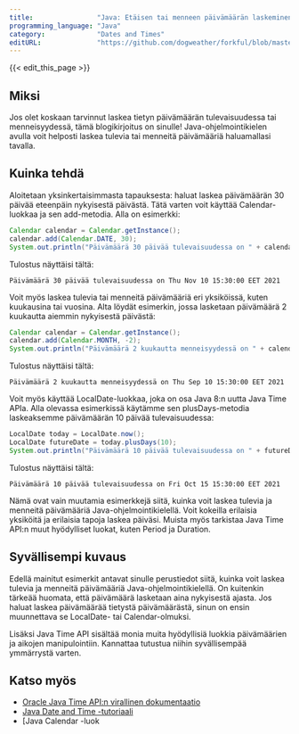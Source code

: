 ```yaml
---
title:                "Java: Etäisen tai menneen päivämäärän laskeminen tietokoneohjelmoinnissa"
programming_language: "Java"
category:             "Dates and Times"
editURL:              "https://github.com/dogweather/forkful/blob/master/content/fi/java/calculating-a-date-in-the-future-or-past.md"
---
```


{{< edit_this_page >}}

## Miksi

Jos olet koskaan tarvinnut laskea tietyn päivämäärän tulevaisuudessa tai menneisyydessä, tämä blogikirjoitus on sinulle! Java-ohjelmointikielen avulla voit helposti laskea tulevia tai menneitä päivämääriä haluamallasi tavalla.

## Kuinka tehdä

Aloitetaan yksinkertaisimmasta tapauksesta: haluat laskea päivämäärän 30 päivää eteenpäin nykyisestä päivästä. Tätä varten voit käyttää Calendar-luokkaa ja sen add-metodia. Alla on esimerkki:

```Java
Calendar calendar = Calendar.getInstance();
calendar.add(Calendar.DATE, 30);
System.out.println("Päivämäärä 30 päivää tulevaisuudessa on " + calendar.getTime());
```

Tulostus näyttäisi tältä:

```
Päivämäärä 30 päivää tulevaisuudessa on Thu Nov 10 15:30:00 EET 2021
```

Voit myös laskea tulevia tai menneitä päivämääriä eri yksiköissä, kuten kuukausina tai vuosina. Alta löydät esimerkin, jossa lasketaan päivämäärä 2 kuukautta aiemmin nykyisestä päivästä:

```Java
Calendar calendar = Calendar.getInstance();
calendar.add(Calendar.MONTH, -2);
System.out.println("Päivämäärä 2 kuukautta menneisyydessä on " + calendar.getTime());
```

Tulostus näyttäisi tältä:

```
Päivämäärä 2 kuukautta menneisyydessä on Thu Sep 10 15:30:00 EET 2021
```

Voit myös käyttää LocalDate-luokkaa, joka on osa Java 8:n uutta Java Time APIa. Alla olevassa esimerkissä käytämme sen plusDays-metodia laskeaksemme päivämäärän 10 päivää tulevaisuudessa:

```Java
LocalDate today = LocalDate.now();
LocalDate futureDate = today.plusDays(10);
System.out.println("Päivämäärä 10 päivää tulevaisuudessa on " + futureDate);
```

Tulostus näyttäisi tältä:

```
Päivämäärä 10 päivää tulevaisuudessa on Fri Oct 15 15:30:00 EET 2021
```

Nämä ovat vain muutamia esimerkkejä siitä, kuinka voit laskea tulevia ja menneitä päivämääriä Java-ohjelmointikielellä. Voit kokeilla erilaisia yksiköitä ja erilaisia tapoja laskea päiväsi. Muista myös tarkistaa Java Time API:n muut hyödylliset luokat, kuten Period ja Duration.

## Syvällisempi kuvaus

Edellä mainitut esimerkit antavat sinulle perustiedot siitä, kuinka voit laskea tulevia ja menneitä päivämääriä Java-ohjelmointikielellä. On kuitenkin tärkeää huomata, että päivämäärä lasketaan aina nykyisestä ajasta. Jos haluat laskea päivämäärää tietystä päivämäärästä, sinun on ensin muunnettava se LocalDate- tai Calendar-olmuksi.

Lisäksi Java Time API sisältää monia muita hyödyllisiä luokkia päivämäärien ja aikojen manipulointiin. Kannattaa tutustua niihin syvällisempää ymmärrystä varten.

## Katso myös

- [Oracle Java Time API:n virallinen dokumentaatio](https://docs.oracle.com/javase/8/docs/api/java/time/package-summary.html)
- [Java Date and Time -tutoriaali](https://www.baeldung.com/java-date-time)
- [Java Calendar -luok